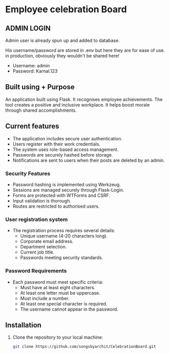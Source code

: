 # Employee celebration Board

## ADMIN LOGIN

Admin user is already spun up and added to database.

His username/password are stored in .env but here they are for ease of use. in production, obviously they
wouldn't be shared here!

- Username: admin
- Password: Karnal.123

## Built using + Purpose

An application built using Flask. It recognises employee achievements. The tool creates a positive and inclusive workplace. It helps boost morale through shared accomplishments.

## Current features

- The application includes secure user authentication.
- Users register with their work credentials.
- The system uses role-based access management.
- Passwords are securely hashed before storage.
- Notifications are sent to users when their posts are deleted by an admin.

### Security Features

- Password hashing is implemented using Werkzeug.
- Sessions are managed securely through Flask-Login.
- Forms are protected with WTForms and CSRF.
- Input validation is thorough.
- Routes are restricted to authorised users.

### User registration system

- The registration process requires several details:
  - Unique username (4-20 characters long).
  - Corporate email address.
  - Department selection.
  - Current job title.
  - Passwords meeting security standards.

### Password Requirements

- Each password must meet specific criteria:
  - Must have at least eight characters.
  - At least one letter must be uppercase.
  - Must include a number.
  - At least one special character is required.
  - The username cannot appear in the password.

## Installation

1. Clone the repository to your local machine:
   ```bash
   git clone https://github.com/songsbyarchit/CelebrationBoard.git